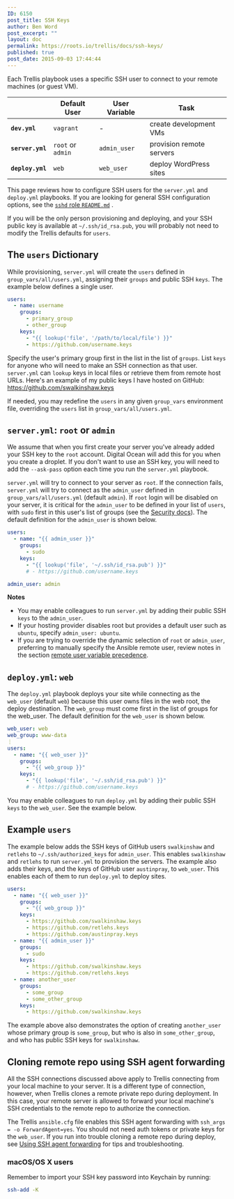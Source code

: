 ```yaml
---
ID: 6150
post_title: SSH Keys
author: Ben Word
post_excerpt: ""
layout: doc
permalink: https://roots.io/trellis/docs/ssh-keys/
published: true
post_date: 2015-09-03 17:44:44
---
```

Each Trellis playbook uses a specific SSH user to connect to your remote machines (or guest VM).

<table class="table table-bordered">
  <thead>
    <tr>
      <th></th>
      <th>Default User</th>
      <th>User Variable</th>
      <th>Task</th>
    </tr>
  </thead>
  <tbody>
    <tr>
      <td><strong><code>dev.yml</code></strong></td>
      <td><code>vagrant</code></td>
      <td>-</td>
      <td>create development VMs</td>
    </tr>
    <tr>
      <td><strong><code>server.yml</code></strong></td>
      <td><code>root</code> or <code>admin</code></td>
      <td><code>admin_user</code></td>
      <td>provision remote servers</td>
    </tr>
    <tr>
      <td><strong><code>deploy.yml</code></strong></td>
      <td><code>web</code></td>
      <td><code>web_user</code></td>
      <td>deploy WordPress sites</td>
    </tr>
  </tbody>
</table>

This page reviews how to configure SSH users for the `server.yml` and `deploy.yml` playbooks. If you are looking for general SSH configuration options, see the [`sshd` role `README.md`](https://github.com/roots/trellis/tree/master/roles/sshd) .

If you will be the only person provisioning and deploying, and your SSH public key is available at `~/.ssh/id_rsa.pub`, you will probably not need to modify the Trellis defaults for `users`.

## The `users` Dictionary
While provisioning, `server.yml` will create the `users` defined in `group_vars/all/users.yml`, assigning their `groups` and public SSH `keys`. The example below defines a single user.

```yaml
users:
  - name: username
    groups:
      - primary_group
      - other_group
    keys:
      - "{{ lookup('file', '/path/to/local/file') }}"
      - https://github.com/username.keys
```
Specify the user's primary group first in the list in the list of `groups`. List `keys` for anyone who will need to make an SSH connection as that user. `server.yml` can `lookup` keys in local files or retrieve them from remote host URLs. Here's an example of my public keys I have hosted on GitHub: https://github.com/swalkinshaw.keys

If needed, you may redefine the `users` in any given `group_vars` environment file, overriding the `users` list in `group_vars/all/users.yml`.

## `server.yml`: `root` or `admin`
We assume that when you first create your server you've already added your SSH key to the `root` account. Digital Ocean will add this for you when you create a droplet. If you don't want to use an SSH key, you will need to add the `--ask-pass` option each time you run the `server.yml` playbook.

`server.yml` will try to connect to your server as `root`. If the connection fails, `server.yml` will try to connect as the `admin_user` defined in `group_vars/all/users.yml` (default `admin`). If `root` login will be disabled on your server, it is critical for the `admin_user` to be defined in your list of `users`, with `sudo` first in this user's list of groups (see the [Security docs](https://roots.io/trellis/docs/security/)). The default definition for the `admin_user` is shown below.

```yaml
users:
  - name: "{{ admin_user }}"
    groups:
      - sudo
    keys:
      - "{{ lookup('file', '~/.ssh/id_rsa.pub') }}"
      # - https://github.com/username.keys

admin_user: admin
```

**Notes**
* You may enable colleagues to run `server.yml` by adding their public SSH `keys` to the `admin_user`.
* If your hosting provider disables root but provides a default user such as `ubuntu`, specify `admin_user: ubuntu`.
* If you are trying to override the dynamic selection of `root` or `admin_user`, preferring to manually specify the Ansible remote user, review notes in the section [remote user variable precedence](https://github.com/roots/trellis/pull/274#issuecomment-121455761).

## `deploy.yml`: `web`

The `deploy.yml` playbook deploys your site while connecting as the `web_user` (default `web`) because this user owns files in the web root, the deploy destination. The `web_group` must come first in the list of groups for the web_user. The default definition for the `web_user` is shown below.

```yaml
web_user: web
web_group: www-data
⋮
users:
  - name: "{{ web_user }}"
    groups:
      - "{{ web_group }}"
    keys:
      - "{{ lookup('file', '~/.ssh/id_rsa.pub') }}"
      # - https://github.com/username.keys
```

You may enable colleagues to run `deploy.yml` by adding their public SSH `keys` to the `web_user`. See the example below.

## Example `users`

The example below adds the SSH keys of GitHub users `swalkinshaw` and `retlehs` to `~/.ssh/authorized_keys` for `admin_user`. This enables `swalkinshaw` and `retlehs` to run `server.yml` to provision the servers. The example also adds their keys, and the keys of GitHub user `austinpray`, to `web_user`. This enables each of them to run `deploy.yml` to deploy sites.

```yaml
users:
  - name: "{{ web_user }}"
    groups:
      - "{{ web_group }}"
    keys:
      - https://github.com/swalkinshaw.keys
      - https://github.com/retlehs.keys
      - https://github.com/austinpray.keys
  - name: "{{ admin_user }}"
    groups:
      - sudo
    keys:
      - https://github.com/swalkinshaw.keys
      - https://github.com/retlehs.keys
  - name: another_user
    groups:
      - some_group
      - some_other_group
    keys:
      - https://github.com/swalkinshaw.keys
```

The example above also demonstrates the option of creating `another_user` whose primary group is `some_group`, but who is also in `some_other_group`, and who has public SSH keys for `swalkinshaw`.

## Cloning remote repo using SSH agent forwarding

All the SSH connections discussed above apply to Trellis connecting from your local machine to your server. It is a different type of connection, however, when Trellis clones a remote private repo during deployment. In this case, your remote server is allowed to forward your local machine's SSH credentials to the remote repo to authorize the connection.

The Trellis `ansible.cfg` file enables this SSH agent forwarding with `ssh_args = -o ForwardAgent=yes`. You should not need auth tokens or private keys for the `web_user`. If you run into trouble cloning a remote repo during deploy, see [Using SSH agent forwarding](https://developer.github.com/guides/using-ssh-agent-forwarding/) for tips and troubleshooting.

### macOS/OS X users

Remember to import your SSH key password into Keychain by running:

```sh
ssh-add -K
```